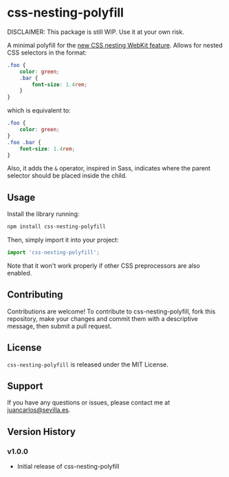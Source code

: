 # css-nesting-polyfill

DISCLAIMER: This package is still WIP. Use it at your own risk.

A minimal polyfill for the [new CSS nesting WebKit feature](https://webkit.org/blog/13813/try-css-nesting-today-in-safari-technology-preview/). Allows for nested CSS selectors in the format:

```css
.foo {
	color: green;
	.bar {
		font-size: 1.4rem;
	}
}
```

which is equivalent to:

```css
.foo {
	color: green;
}
.foo .bar {
	font-size: 1.4rem;
}
```

Also, it adds the `&` operator, inspired in Sass, indicates where the parent selector should be placed inside the child.

## Usage

Install the library running:

```sh
npm install css-nesting-polyfill
```

Then, simply import it into your project:

```js
import 'css-nesting-polyfill';
```

Note that it won't work properly if other CSS preprocessors are also enabled.

## Contributing

Contributions are welcome! To contribute to css-nesting-polyfill, fork this repository, make your changes and commit them with a descriptive message, then submit a pull request.

## License

`css-nesting-polyfill` is released under the MIT License.

## Support

If you have any questions or issues, please contact me at [juancarlos@sevilla.es](mailto:juancarlos@sevilla.es).

## Version History

### v1.0.0

- Initial release of css-nesting-polyfill
